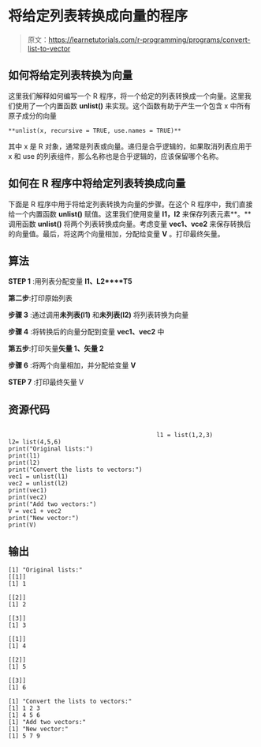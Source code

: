 # 将给定列表转换成向量的程序

> 原文：<https://learnetutorials.com/r-programming/programs/convert-list-to-vector>

## 如何将给定列表转换为向量

这里我们解释如何编写一个 R 程序，将一个给定的列表转换成一个向量。这里我们使用了一个内置函数 **unlist()** 来实现。这个函数有助于产生一个包含 x 中所有原子成分的向量

```
**unlist(x, recursive = TRUE, use.names = TRUE)** 

```

其中 x 是 R 对象，通常是列表或向量。递归是合乎逻辑的，如果取消列表应用于 x 和 use 的列表组件，那么名称也是合乎逻辑的，应该保留哪个名称。

## 如何在 R 程序中将给定列表转换成向量

下面是 R 程序中用于将给定列表转换为向量的步骤。在这个 R 程序中，我们直接给一个内置函数 **unlist()** 赋值。这里我们使用变量 **l1，l2** 来保存列表元素**。**调用函数 **unlist()** 将两个列表转换成向量。考虑变量 **vec1、vce2** 来保存转换后的向量值。最后，将这两个向量相加，分配给变量 **V** 。打印最终矢量。

## 算法

**STEP 1** :用列表分配变量 **l1、L2****T5**

**第二步**:打印原始列表

**步骤 3** :通过调用**未列表(l1)** 和**未列表(l2)** 将列表转换为向量

**步骤 4** :将转换后的向量分配到变量 **vec1、vec2** 中

**第五步**:打印矢量**矢量 1、矢量 2**

**步骤 6** :将两个向量相加，并分配给变量 **V**

**STEP 7** :打印最终矢量 V

## 资源代码

```

                                          l1 = list(1,2,3)
l2= list(4,5,6)
print("Original lists:")
print(l1)
print(l2)
print("Convert the lists to vectors:")
vec1 = unlist(l1)
vec2 = unlist(l2)
print(vec1)
print(vec2)
print("Add two vectors:")
V = vec1 + vec2
print("New vector:")
print(V)

```

## 输出

```
[1] "Original lists:"
[[1]]
[1] 1

[[2]]
[1] 2

[[3]]
[1] 3

[[1]]
[1] 4

[[2]]
[1] 5

[[3]]
[1] 6

[1] "Convert the lists to vectors:"
[1] 1 2 3
[1] 4 5 6
[1] "Add two vectors:"
[1] "New vector:"
[1] 5 7 9 
```